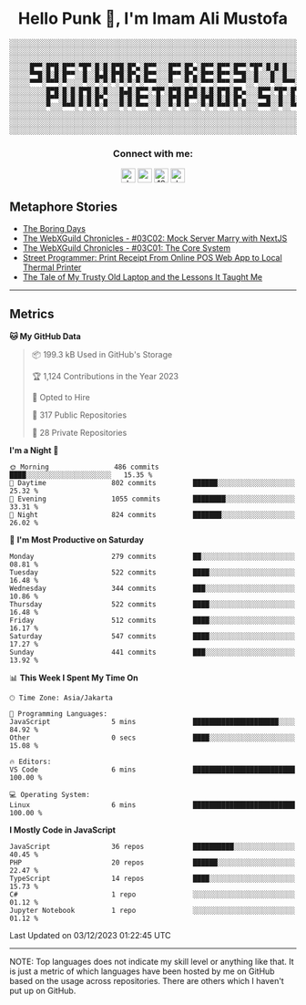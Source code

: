 <h1 align="center">Hello Punk 👋, I'm Imam Ali Mustofa</h1>

```shell
░░░░░░░░░░░░░░░░░░░░░░░░░░░░░░░░░░░░░░░░░░░░░░░░░░░░░░░░░░░░░░░░░░░░░░░░░░░░░░░░░░░░░░░░░░░░░░░░░░░░░░░░░░░░░░░░░░
░░░░░░░░░░░░░░░░░░░░░░░░░░░░░░░░░░░░░░░░░░░░░░░░░░░░░░░░░░░░░░░░░░░░░░░░░░░░░░░░░░░░░░░░░░░░░░░░░░░░░░░░░░░░░░░░░░
░░░░░░░░░░░░░░░░░░░░░░░░░░░░░░░░░░░░░░░░░░░░░░░░░░░░░░░░░░░░░░░░░░░░░░░░░░░░░░░░░░░░░░░░░░░░░░░░░░░░░░░░░░░░░░░░░░
░░░░░█▀▀░█▀█░█▀▀░▀█▀░█░█░█▀█░█▀▄░█▀▀░░░█▀▀░█▀▄░█▀▀░█▀▀░█▀▀░▀█▀░█░█░█░░░█▀▀░░░█▀▀░█▀█░█▀▀░▀█▀░█▀█░█▀▀░█▀▀░█▀▄░░░░░░
░░░░░▀▀█░█░█░█▀▀░░█░░█▄█░█▀█░█▀▄░█▀▀░░░█▀▀░█▀▄░█▀▀░█▀▀░▀▀█░░█░░░█░░█░░░█▀▀░░░█▀▀░█░█░█░█░░█░░█░█░█▀▀░█▀▀░█▀▄░░░░░░
░░░░░▀▀▀░▀▀▀░▀░░░░▀░░▀░▀░▀░▀░▀░▀░▀▀▀░░░▀░░░▀░▀░▀▀▀░▀▀▀░▀▀▀░░▀░░░▀░░▀▀▀░▀▀▀░░░▀▀▀░▀░▀░▀▀▀░▀▀▀░▀░▀░▀▀▀░▀▀▀░▀░▀░░░░░░
░░░░░░░░░█▀█░█░█░█▀█░█░█░░░█▄█░█▀▀░▀█▀░█▀█░█▀█░█░█░█▀█░█▀▄░░░█▀▀░▀█▀░█▀█░█▀▄░█░█░▀█▀░█▀▀░█░░░█░░░█▀▀░█▀▄░░░░░░░░░░
░░░░░░░░░█▀▀░█░█░█░█░█▀▄░░░█░█░█▀▀░░█░░█▀█░█▀▀░█▀█░█░█░█▀▄░░░▀▀█░░█░░█░█░█▀▄░░█░░░█░░█▀▀░█░░░█░░░█▀▀░█▀▄░░░░░░░░░░
░░░░░░░░░▀░░░▀▀▀░▀░▀░▀░▀░░░▀░▀░▀▀▀░░▀░░▀░▀░▀░░░▀░▀░▀▀▀░▀░▀░░░▀▀▀░░▀░░▀▀▀░▀░▀░░▀░░░▀░░▀▀▀░▀▀▀░▀▀▀░▀▀▀░▀░▀░░░░░░░░░░
░░░░░░░░░░░░░░░░░░░░░░░░░░░░░░░░░░░░░░░░░░░░░░░░░░░░░░░░░░░░░░░░░░░░░░░░░░░░░░░░░░░░░░░░░░░░░░░░░░░░░░░░░░░░░░░░░░
░░░░░░░░░░░░░░░░░░░░░░░░░░░░░░░░░░░░░░░░░░░░░░░░░░░░░░░░░░░░░░░░░░░░░░░░░░░░░░░░░░░░░░░░░░░░░░░░░░░░░░░░░░░░░░░░░░
░░░░░░░░░░░░░░░░░░░░░░░░░░░░░░░░░░░░░░░░░░░░░░░░░░░░░░░░░░░░░░░░░░░░░░░░░░░░░░░░░░░░░░░░░░░░░░░░░░░░░░░░░░░░░░░░░░
```

<p>
  <h3 align="center">Connect with me:</h3>
  <p align="center">
  <a href="https://dev.to/darkterminal" target="blank"><img align="center" src="https://res.cloudinary.com/practicaldev/image/fetch/s--R9qwOwpC--/c_limit%2Cf_auto%2Cfl_progressive%2Cq_auto%2Cw_880/https://thepracticaldev.s3.amazonaws.com/i/78hs31fax49uwy6kbxyw.png" alt="darkterminal" height="25" width="25" /></a>
  <a href="https://twitter.com/panggilmeiam" target="blank"><img align="center" src="https://raw.githubusercontent.com/rahuldkjain/github-profile-readme-generator/master/src/images/icons/Social/twitter.svg" alt="panggilmeiam" height="25" width="25" /></a>
  <a href="https://stackoverflow.com/users/12439522" target="blank"><img align="center" src="https://raw.githubusercontent.com/rahuldkjain/github-profile-readme-generator/master/src/images/icons/Social/stack-overflow.svg" alt="12439522" height="25" width="25" /></a>
  <a href="https://discordapp.com/users/darkterminal#3172" target="blank"><img align="center" src="https://discord.com/assets/3437c10597c1526c3dbd98c737c2bcae.svg" alt="darkterminal" height="25" width="25" /></a>
  </p>
</p>

## Metaphore Stories
<!-- BLOG-POST-LIST:START -->
- [The Boring Days](https://dev.to/darkterminal/the-boring-days-3130)
- [The WebXGuild Chronicles - #03C02: Mock Server Marry with NextJS](https://dev.to/webxdao/the-webxguild-chronicles-03c02-mock-server-marry-with-nextjs-2jj7)
- [The WebXGuild Chronicles - #03C01: The Core System](https://dev.to/webxdao/the-webxguild-chronicles-03c01-the-core-system-4hgp)
- [Street Programmer: Print Receipt From Online POS Web App to Local Thermal Printer](https://dev.to/streetcommunityprogrammer/street-programmer-print-receipt-from-online-pos-web-app-to-local-printer-1hnl)
- [The Tale of My Trusty Old Laptop and the Lessons It Taught Me](https://dev.to/darkterminal/the-tale-of-my-trusty-old-laptop-and-the-lessons-it-taught-me-26dh)
<!-- BLOG-POST-LIST:END -->

---
## Metrics

<!--START_SECTION:waka-->
**🐱 My GitHub Data** 

> 📦 199.3 kB Used in GitHub's Storage 
 > 
> 🏆 1,124 Contributions in the Year 2023
 > 
> 💼 Opted to Hire
 > 
> 📜 317 Public Repositories 
 > 
> 🔑 28 Private Repositories 
 > 
**I'm a Night 🦉** 

```text
🌞 Morning                486 commits         ████░░░░░░░░░░░░░░░░░░░░░   15.35 % 
🌆 Daytime                802 commits         ██████░░░░░░░░░░░░░░░░░░░   25.32 % 
🌃 Evening                1055 commits        ████████░░░░░░░░░░░░░░░░░   33.31 % 
🌙 Night                  824 commits         ███████░░░░░░░░░░░░░░░░░░   26.02 % 
```
📅 **I'm Most Productive on Saturday** 

```text
Monday                   279 commits         ██░░░░░░░░░░░░░░░░░░░░░░░   08.81 % 
Tuesday                  522 commits         ████░░░░░░░░░░░░░░░░░░░░░   16.48 % 
Wednesday                344 commits         ███░░░░░░░░░░░░░░░░░░░░░░   10.86 % 
Thursday                 522 commits         ████░░░░░░░░░░░░░░░░░░░░░   16.48 % 
Friday                   512 commits         ████░░░░░░░░░░░░░░░░░░░░░   16.17 % 
Saturday                 547 commits         ████░░░░░░░░░░░░░░░░░░░░░   17.27 % 
Sunday                   441 commits         ███░░░░░░░░░░░░░░░░░░░░░░   13.92 % 
```


📊 **This Week I Spent My Time On** 

```text
🕑︎ Time Zone: Asia/Jakarta

💬 Programming Languages: 
JavaScript               5 mins              █████████████████████░░░░   84.92 % 
Other                    0 secs              ████░░░░░░░░░░░░░░░░░░░░░   15.08 % 

🔥 Editors: 
VS Code                  6 mins              █████████████████████████   100.00 % 

💻 Operating System: 
Linux                    6 mins              █████████████████████████   100.00 % 
```

**I Mostly Code in JavaScript** 

```text
JavaScript               36 repos            ██████████░░░░░░░░░░░░░░░   40.45 % 
PHP                      20 repos            ██████░░░░░░░░░░░░░░░░░░░   22.47 % 
TypeScript               14 repos            ████░░░░░░░░░░░░░░░░░░░░░   15.73 % 
C#                       1 repo              ░░░░░░░░░░░░░░░░░░░░░░░░░   01.12 % 
Jupyter Notebook         1 repo              ░░░░░░░░░░░░░░░░░░░░░░░░░   01.12 % 
```




 Last Updated on 03/12/2023 01:22:45 UTC
<!--END_SECTION:waka-->

---
NOTE: Top languages does not indicate my skill level or anything like that. It is just a metric of which languages have been hosted by me on GitHub based on the usage across repositories. There are others which I haven't put up on GitHub.
